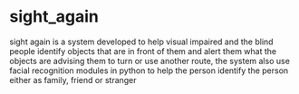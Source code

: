 # sight_again
sight again is a system developed to help visual impaired and the blind people identify objects that are in front of them and alert them what the objects are advising them to turn or use another route, the system also use facial recognition modules in python to help the person identify the person either as family, friend or stranger 
